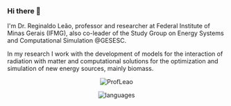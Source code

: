 ### Hi there 👋
I'm Dr. Reginaldo Leão, professor and researcher at Federal Institute of Minas Gerais (IFMG), also co-leader of the Study Group on Energy Systems and Computational Simulation  @GESESC.

In my research I work with the development of models for the interaction of radiation with matter and computational solutions for the optimization and simulation of new energy sources, mainly biomass.

 <p align="center">
 <img src="https://github-readme-stats.vercel.app/api?username=ProfLeao&theme=gothan&show_icons=true&include_all_commits=true&count_private=true" alt="ProfLeao"/> 
 </p>
 
  <p align="center">
 <img src="https://github-readme-stats.vercel.app/api/top-langs/?username=ProfLeao&theme=gothan&layout=compact" alt="languages" />
 </p>
 
